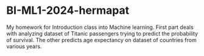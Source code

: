 # BI-ML1-2024-hermapat
My homework for Introduction class into Machine learning.
First part deals with analyzing dataset of Titanic passengers trying to predict the probability of survival. The other predicts age expectancy on dataset of countries from various years.
